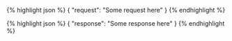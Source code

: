 {% highlight json %}
{
  "request": "Some request here"
}
{% endhighlight %}

{% highlight json %}
{
  "response": "Some response here"
}
{% endhighlight %}